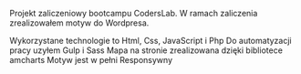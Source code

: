 Projekt zaliczeniowy bootcampu CodersLab.
W ramach zaliczenia zrealizowałem motyw do Wordpresa. 

Wykorzystane technologie to Html, Css, JavaScript i Php
Do automatyzacji pracy uzyłem Gulp i Sass
Mapa na stronie zrealizowana dzięki bibliotece amcharts
Motyw jest w pełni Responsywny


